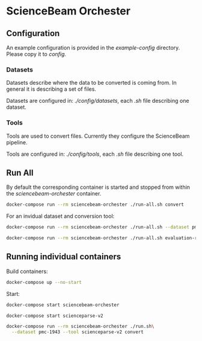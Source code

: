 # ScienceBeam Orchester

## Configuration

An example configuration is provided in the _example-config_ directory. Please copy it to _config_.

### Datasets

Datasets describe where the data to be converted is coming from. In general it is describing a set of files.

Datasets are configured in: _./config/datasets_, each _.sh_ file describing one dataset.

### Tools

Tools are used to convert files. Currently they configure the ScienceBeam pipeline.

Tools are configured in: _./config/tools_, each _.sh_ file describing one tool.

## Run All

By default the corresponding container is started and stopped from within the _sciencebeam-orchester_ container.

```bash
docker-compose run --rm sciencebeam-orchester ./run-all.sh convert
```

For an invidual dataset and conversion tool:

```bash
docker-compose run --rm sciencebeam-orchester ./run-all.sh --dataset pmc-1943-cc-by-sample --tool grobid-tei --force convert
```

```bash
docker-compose run --rm sciencebeam-orchester ./run-all.sh evaluation-report
```

## Running individual containers

Build containers:

```bash
docker-compose up --no-start
```

Start:

```bash
docker-compose start sciencebeam-orchester
```

```bash
docker-compose start scienceparse-v2
```

```bash
docker-compose run --rm sciencebeam-orchester ./run.sh\
  --dataset pmc-1943 --tool scienceparse-v2 convert
```
